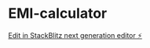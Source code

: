 # EMI-calculator

[Edit in StackBlitz next generation editor ⚡️](https://stackblitz.com/~/github.com/kakarot-dbs/EMI-calculator)